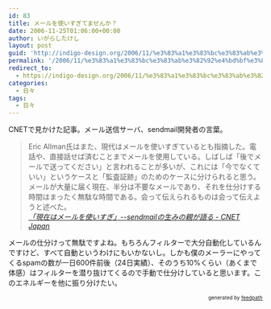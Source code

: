 ```yaml
---
id: 83
title: メールを使いすぎてませんか？
date: 2006-11-25T01:06:00+00:00
author: いがらしたけし
layout: post
guid: 'http://indigo-design.org/2006/11/%e3%83%a1%e3%83%bc%e3%83%ab%e3%82%92%e4%bd%bf%e3%81%84%e3%81%99%e3%81%8e%e3%81%a6%e3%81%be%e3%81%9b%e3%82%93%e3%81%8b%ef%bc%9f/'
permalink: '/2006/11/%e3%83%a1%e3%83%bc%e3%83%ab%e3%82%92%e4%bd%bf%e3%81%84%e3%81%99%e3%81%8e%e3%81%a6%e3%81%be%e3%81%9b%e3%82%93%e3%81%8b%ef%bc%9f/'
redirect_to:
  - https://indigo-design.org/2006/11/%e3%83%a1%e3%83%bc%e3%83%ab%e3%82%92%e4%bd%bf%e3%81%84%e3%81%99%e3%81%8e%e3%81%a6%e3%81%be%e3%81%9b%e3%82%93%e3%81%8b%ef%bc%9f/
categories:
  - 日々
tags:
  - 日々
---
```

CNETで見かけた記事。メール送信サーバ、sendmail開発者の言葉。<br /><blockquote>Eric Allman氏はまた、現代はメールを使いすぎているとも指摘した。電話や、直接話せば済むことまでメールを使用している。しばしば「後でメールで送ってください」と言われることが多いが、これには「今でなくていい」というケースと「監査証跡」のためのケースに分けられると思う。メールが大量に届く現在、半分は不要なメールであり、それを仕分けする時間はまったく無駄な時間である。会って伝えられるものは会って伝えようと述べた。<br /><cite><a href="http://japan.cnet.com/news/media/story/0,2000056023,20326127-2,00.htm">「現在はメールを使いすぎ」--sendmailの生みの親が語る - CNET Japan</a></cite></blockquote>
メールの仕分けって無駄ですよね。もちろんフィルターで大分自動化しているんですけど、すべて自動というわけにもいかないし。しかも僕のメーラーにやってくるspamの数が一日600件前後（24日実績）、そのうち10%くらい（あくまで体感）はフィルターを潜り抜けてくるので手動で仕分けしていると思います。このエネルギーを他に振り分けたい。<br />
<div style="text-align: right;font-size: 10px">
&nbsp;&nbsp;<span>generated by <a href="http://feedpath.jp">feedpath</a></span>
</div>